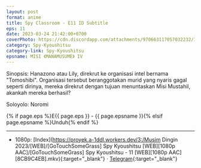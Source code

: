```yaml
---
layout: post
format: anime
title: Spy Classroom - E11 ID Subtitle
eps: 11
date: 2023-03-24 21:42:00+0700
coverPhoto: https://cdn.discordapp.com/attachments/970663117057032232/1088834353079005285/mpv-shot0216.jpg
category: Spy-Kyoushitsu
category-link: Spy-Kyoushitsu
epsname: MISI 《MANAMUSUME》 IV
---
```


Sinopsis: Hanazono atau Lily, direkrut ke organisasi intel bernama "Tomoshibi". Organisasi tersebut beranggotakan murid yang nyaris gagal seperti dirinya, mereka direkrut dengan tujuan menuntaskan Misi Mustahil, akankah mereka berhasil?

Soloyolo: Noromi

{% if page.eps %}E{{ page.eps }} - {{ page.epsname }}{% elsif page.epsname %}Unduh{% endif %}

---
- 1080p: [Index](https://proyek.a-1ddl.workers.dev/3:/Musim Dingin 2023/[WEB]/[GoTouchSomeGrass] Spy Kyoushitsu [WEB][1080p AAC]/[GoTouchSomeGrass] Spy Kyoushitsu - 11 [WEB][1080p AAC][8CB9C4EB].mkv){:target="_blank"} &middot; [Telegram](https://t.me/a1fansubweeklies/249){:target="_blank"}